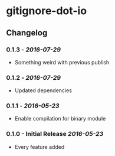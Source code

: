 # gitignore-dot-io

## Changelog

### 0.1.3 - *2016-07-29*

*   Something weird with previous publish

### 0.1.2 - *2016-07-29*

*   Updated dependencies

### 0.1.1 - *2016-05-23*

*   Enable compilation for binary module

### 0.1.0 - Initial Release *2016-05-23*

*   Every feature added
